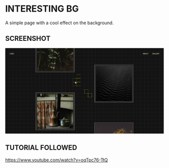 # INTERESTING BG

A simple page with a cool effect on the background.

## SCREENSHOT

![Screenshot of page](images/interesting-bg-screenshot.png)

## TUTORIAL FOLLOWED

<https://www.youtube.com/watch?v=oqTpc76-TtQ>
